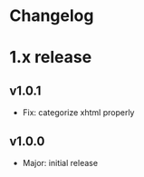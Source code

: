 
Changelog
=========


# 1.x release

## v1.0.1

- Fix: categorize xhtml properly

## v1.0.0

- Major: initial release

